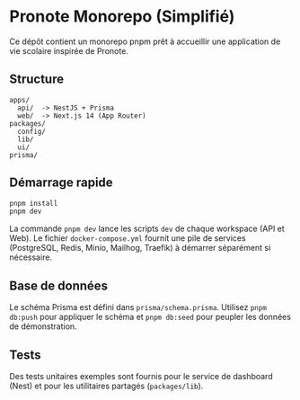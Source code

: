 # Pronote Monorepo (Simplifié)

Ce dépôt contient un monorepo pnpm prêt à accueillir une application de vie scolaire inspirée de Pronote.

## Structure

```
apps/
  api/  -> NestJS + Prisma
  web/  -> Next.js 14 (App Router)
packages/
  config/
  lib/
  ui/
prisma/
```

## Démarrage rapide

```bash
pnpm install
pnpm dev
```

La commande `pnpm dev` lance les scripts `dev` de chaque workspace (API et Web). Le fichier `docker-compose.yml` fournit une pile de services (PostgreSQL, Redis, Minio, Mailhog, Traefik) à démarrer séparément si nécessaire.

## Base de données

Le schéma Prisma est défini dans `prisma/schema.prisma`. Utilisez `pnpm db:push` pour appliquer le schéma et `pnpm db:seed` pour peupler les données de démonstration.

## Tests

Des tests unitaires exemples sont fournis pour le service de dashboard (Nest) et pour les utilitaires partagés (`packages/lib`).
